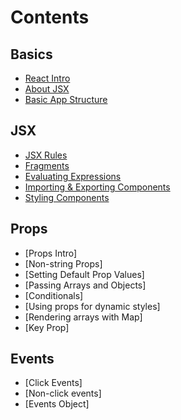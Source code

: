 # Contents

## Basics

- [React Intro](./basics.md#intro-to-react)
- [About JSX](./basics.md#intro-to-jsx)
- [Basic App Structure](./basics.md#basic-react-structure)

## JSX

- [JSX Rules](./jsx-in-detail.md#jsx-rules)
- [Fragments](./jsx-in-detail.md#fragments)
- [Evaluating Expressions](./jsx-in-detail.md#evaluating-js-expressions-in-jsx)
- [Importing & Exporting Components](./jsx-in-detail.md#importing-and-exporting-components)
- [Styling Components](./jsx-in-detail.md#styling-components)

## Props

- [Props Intro]
- [Non-string Props]
- [Setting Default Prop Values]
- [Passing Arrays and Objects]
- [Conditionals]
- [Using props for dynamic styles]
- [Rendering arrays with Map]
- [Key Prop]

## Events

- [Click Events]
- [Non-click events]
- [Events Object]

